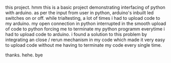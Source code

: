 this project. hmm this is a basic project demonstrating interfacing of python with arduino.
as per the input from user in python, arduino's inbuilt led switches on or off.
while trialtesting, a lot of times i had to upload code to my arduino. my open connection in python interrupted in the smooth upload of code to python
forcing me to terminate my python programm everytime i had to upload code to arduino. 
i found a solution to this problem by integrating an close / rerun mechanism in my code
which made it very easy to upload code without me having to terminate my code every single time.

thanks. hehe. bye
